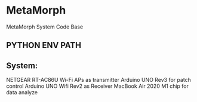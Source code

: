 # MetaMorph
MetaMorph System Code Base

## PYTHON ENV PATH

## System:
NETGEAR RT-AC86U Wi-Fi APs as transmitter
Arduino UNO Rev3 for patch control
Arduino UNO Wifi Rev2 as Receiver
MacBook Air 2020 M1 chip for data analyze
